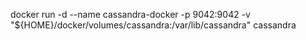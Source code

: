 docker run -d --name cassandra-docker -p 9042:9042 -v "${HOME}/docker/volumes/cassandra:/var/lib/cassandra" cassandra